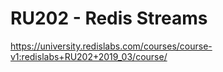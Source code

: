 # RU202 - Redis Streams

<https://university.redislabs.com/courses/course-v1:redislabs+RU202+2019_03/course/>
